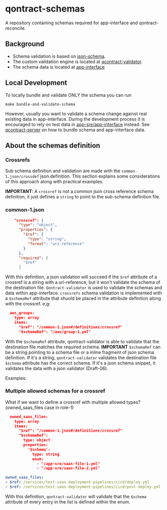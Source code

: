 # qontract-schemas

A repository containing schemas required for app-interface and qontract-reconcile.

## Background

- Schema validation is based on [json-schema](http://json-schema.org/).
- The custom validation engine is located at [qcontract-validator](https://github.com/app-sre/qontract-validator).
- The schema data is located at [app-interface](https://gitlab.cee.redhat.com/service/app-interface)

## Local Development

To locally bundle and validate ONLY the schema you can run

```
make bundle-and-validate-schema
```

However, usually you want to validate a schema change against real existing data in app-interface.
During the development process it is encouraged to rely on test data in [app-sre/app-interface](https://github.com/app-sre/app-interface) instead.
See [qcontract-server](https://github.com/app-sre/qontract-server) on how to bundle schema and app-interface data.

## About the schemas definition

### Crossrefs

Sub schema definition and validation are made with the `common-1.json/crossdef` json definition. This section explains some considerations of this approach along with practical examples.

**IMPORTANT:** A `crossref` is not a common json cross reference schema definition, it just defines a `string` to point to the sub-schema definition file.

### common-1.json

```json
    "crossref": {
      "type": "object",
      "properties": {
        "$ref": {
          "type": "string",
          "format": "uri-reference"
        }
      },
      "required": [
        "$ref"
      ]
```

With this definition, a json validation will succeed if the `$ref` attribute of a crossref is a string with a uri-reference, but it won't validate the schema of the destination file.
`Qontract-validator` is used to validate the schemas and data within app-interface. `crossrefs` schema validation is implemented with a `$schemaRef` attribute that shuold be placed in
the attribute definition along with the crossref.
e,g:

```json
  aws_groups:
    type: array
    items:
      "$ref": "/common-1.json#/definitions/crossref"
      "$schemaRef": "/aws/group-1.yml"
```

With the `$schemaRef` attribute, qontract-validator is able to validate that the destination file matches the required schema. **IMPORTANT** `$schemaRef` can be a string pointing to a schema file
or a inline fragment of json schema definition. If it's a string, `qontract-validator` validates the destination file `$schema` attribute has the correct schema. If it's a json schema snippet, it validates
the data with a json validator (Draft-06).

Examples:

### Multiple allowed schemas for a crossref

What if we want to define a crossref with multiple allowed types? (owned_saas_files case in role-1)

```json
  owned_saas_files:
    type: array
    items:
      "$ref": "/common-1.json#/definitions/crossref"
      "$schemaRef":
        type: object
        properties:
          '$schema':
            type: string
            enum:
              - "/app-sre/saas-file-1.yml"
              - "/app-sre/saas-file-2.yml"
```

```yaml
owned_saas_files:
- $ref: /services/test-saas-deployment-pipelines/cicd/deploy.yml
- $ref: /services/test-saas-deployment-pipelines/cicd/post-deploy.yml
```

With this definition, `qontract-validator` will validate that the `$schema` attribute of every entry in the list is defined within the enum.

